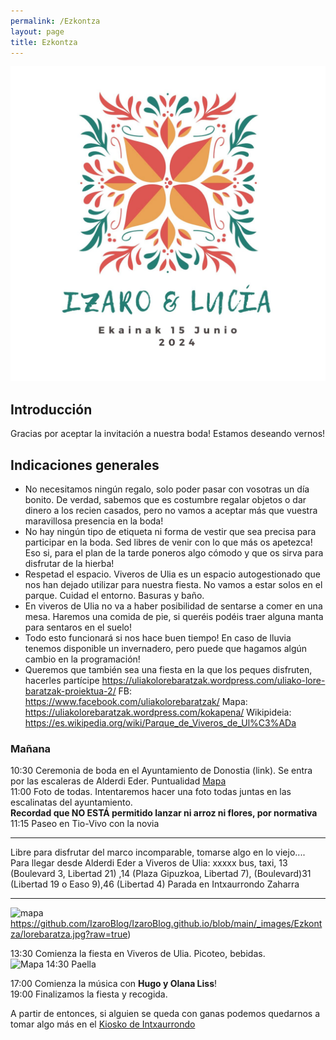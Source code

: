 ```yaml
---
permalink: /Ezkontza
layout: page
title: Ezkontza
---
```

![Logo](https://github.com/IzaroBlog/IzaroBlog.github.io/blob/main/_images/Ezkontza/ezkontza1.jpg?raw=true)

## Introducción
Gracias por aceptar la invitación a nuestra boda! Estamos deseando vernos! 
## Indicaciones generales
- No necesitamos ningún regalo, solo poder pasar con vosotras un día bonito. De verdad, sabemos que es costumbre regalar objetos o dar dinero a los recien casados, pero no vamos a aceptar más que vuestra maravillosa presencia en la boda! 
- No hay ningún tipo de etiqueta ni forma de vestir que sea precisa para participar en la boda. Sed libres de venir con lo que más os apetezca! Eso si, para el plan de la tarde poneros algo cómodo y que os sirva para disfrutar de la hierba! 
- Respetad el espacio. Viveros de Ulia es un espacio autogestionado que nos han dejado utilizar para nuestra fiesta. No vamos a estar solos en el parque. Cuidad el entorno. Basuras y baño. 
- En viveros de Ulia no va a haber posibilidad de sentarse a comer en una mesa. Haremos una comida de pie, si queréis podéis traer alguna manta para sentaros en el suelo! 
- Todo esto funcionará si nos hace buen tiempo! En caso de lluvia tenemos disponible un invernadero, pero puede que hagamos algún cambio en la programación! 
- Queremos que también sea una fiesta en la que los peques disfruten, hacerles partícipe
https://uliakolorebaratzak.wordpress.com/uliako-lore-baratzak-proiektua-2/
FB: https://www.facebook.com/uliakolorebaratzak/
Mapa: https://uliakolorebaratzak.wordpress.com/kokapena/
Wikipideia: https://es.wikipedia.org/wiki/Parque_de_Viveros_de_Ul%C3%ADa

### Mañana
10:30 Ceremonia de boda en el Ayuntamiento de Donostia (link). Se entra por las escaleras de Alderdi Eder. Puntualidad [Mapa](https://www.openstreetmap.org/?mlat=43.32126&mlon=-1.98556#map=19/43.32126/-1.98556&layers=N)  
11:00 Foto de todas. Intentaremos hacer una foto todas juntas en las escalinatas del ayuntamiento.   
**Recordad que NO ESTÁ permitido lanzar ni arroz ni flores, por normativa** 
11:15 Paseo en Tio-Vivo con la novia  

-----

Libre para disfrutar del marco incomparable, tomarse algo en lo viejo....   
Para llegar desde Alderdi Eder a Viveros de Ulia: xxxxx bus, taxi, 13 (Boulevard 3, Libertad 21) ,14 (Plaza Gipuzkoa, Libertad 7), (Boulevard)31 (Libertad 19 o Easo 9),46 (Libertad 4) Parada en Intxaurrondo Zaharra  

----- 

![mapa]()https://github.com/IzaroBlog/IzaroBlog.github.io/blob/main/_images/Ezkontza/lorebaratza.jpg?raw=true)

13:30 Comienza la fiesta en Viveros de Ulia. Picoteo, bebidas.  
![Mapa](https://www.openstreetmap.org/?mlat=43.32221&mlon=-1.95368#map=19/43.32221/-1.95368&layers=N)
14:30 Paella  

17:00 Comienza la música con **Hugo y Olana Liss**!  
19:00 Finalizamos la fiesta y recogida.  

A partir de entonces, si alguien se queda con ganas podemos quedarnos a tomar algo más en el [Kiosko de Intxaurrondo](https://www.openstreetmap.org/?mlat=43.32005&mlon=-1.95124#map=19/43.32005/-1.95124&layers=N)
